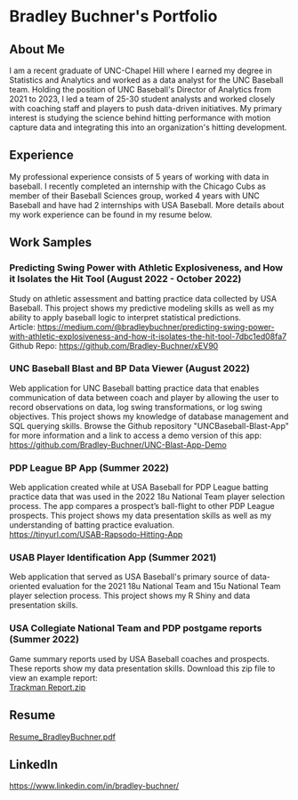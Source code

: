 # Bradley Buchner's Portfolio

## About Me
I am a recent graduate of UNC-Chapel Hill where I earned my degree in Statistics and Analytics and worked as a data analyst for the UNC Baseball team. Holding the position of UNC Baseball's Director of Analytics from 2021 to 2023, I led a team of 25-30 student analysts and worked closely with coaching staff and players to push data-driven initiatives. My primary interest is studying the science behind hitting performance with motion capture data and integrating this into an organization's hitting development.

## Experience
My professional experience consists of 5 years of working with data in baseball. I recently completed an internship with the Chicago Cubs as member of their Baseball Sciences group, worked 4 years with UNC Baseball and have had 2 internships with USA Baseball. More details about my work experience can be found in my resume below. 

## Work Samples

### Predicting Swing Power with Athletic Explosiveness, and How it Isolates the Hit Tool (August 2022 - October 2022)
Study on athletic assessment and batting practice data collected by USA Baseball. This project shows my predictive modeling skills as well as my ability to apply baseball logic to interpret statistical predictions. </br>
Article: https://medium.com/@bradleybuchner/predicting-swing-power-with-athletic-explosiveness-and-how-it-isolates-the-hit-tool-7dbc1ed08fa7 </br>
Github Repo: https://github.com/Bradley-Buchner/xEV90

### UNC Baseball Blast and BP Data Viewer (August 2022)
Web application for UNC Baseball batting practice data that enables communication of data between coach and player by allowing the user to record observations on data, log swing transformations, or log swing objectives. This project shows my knowledge of database management and SQL querying skills. Browse the Github repository "UNCBaseball-Blast-App" for more information and a link to access a demo version of this app: </br>
https://github.com/Bradley-Buchner/UNC-Blast-App-Demo

### PDP League BP App (Summer 2022)
Web application created while at USA Baseball for PDP League batting practice data that was used in the 2022 18u National Team player selection process. The app compares a prospect’s ball-flight to other PDP League prospects. This project shows my data presentation skills as well as my understanding of batting practice evaluation. <br>
https://tinyurl.com/USAB-Rapsodo-Hitting-App

### USAB Player Identification App (Summer 2021)
Web application that served as USA Baseball's primary source of data-oriented evaluation for the 2021 18u National Team and 15u National Team player selection process. This project shows my R Shiny and data presentation skills. 

### USA Collegiate National Team and PDP postgame reports (Summer 2022)
Game summary reports used by USA Baseball coaches and prospects. These reports show my data presentation skills. Download this zip file to view an example report: <br> [Trackman Report.zip](https://github.com/Bradley-Buchner/Bradley-Buchner/files/12910369/Trackman.Reports.zip)


## Resume
[Resume_BradleyBuchner.pdf](https://github.com/Bradley-Buchner/Bradley-Buchner/files/12908678/Resume_BradleyBuchner.pdf)

## LinkedIn
https://www.linkedin.com/in/bradley-buchner/
